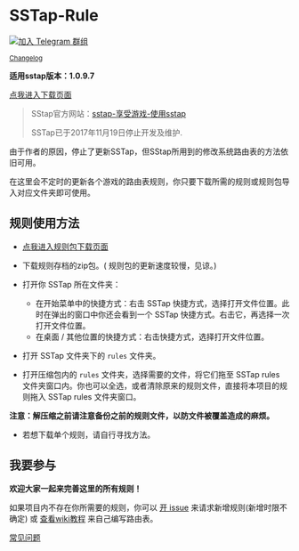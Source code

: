 # SSTap-Rule

[![加入 Telegram 群组](https://img.shields.io/badge/%E5%8A%A0%E5%85%A5-Telegram_%E7%BE%A4%E7%BB%84-brightgreen.svg)](https://t.me/SSTapRule)

<sup>[Changelog](https://github.com/FQrabbit/SSTap-Rule/blob/master/Changelog.md "更新日志")</sup>

**适用sstap版本：1.0.9.7**     

 [点我进入下载页面](https://github.com/FQrabbit/SSTap-Rule/releases/tag/SSTap常用版本及去广告) 


>SStap官方网站：[sstap-享受游戏-使用sstap](https://www.sockscap64.com/sstap-享受游戏-使用sstap/) 
>
>SSTap已于2017年11月19日停止开发及维护. 

由于作者的原因，停止了更新SSTap，但SStap所用到的修改系统路由表的方法依旧可用。

在这里会不定时的更新各个游戏的路由表规则，你只要下载所需的规则或规则包导入对应文件夹即可使用。

## 规则使用方法

-  [点我进入规则包下载页面](https://github.com/FQrabbit/SSTap-Rule/releases)

- 下载规则存档的zip包。( 规则包的更新速度较慢，见谅。)

- 打开你 SSTap 所在文件夹：  
    - 在开始菜单中的快捷方式：右击 SSTap 快捷方式，选择打开文件位置。此时在弹出的窗口中你还会看到一个 SSTap 快捷方式。右击它，再选择一次打开文件位置。  
    - 在桌面 / 其他位置的快捷方式：右击快捷方式，选择打开文件位置。
    
- 打开 SSTap 文件夹下的 `rules` 文件夹。

- 打开压缩包内的 `rules` 文件夹，选择需要的文件，将它们拖至 SSTap rules 文件夹窗口内。你也可以全选，或者清除原来的规则文件，直接将本项目的规则拖入 SSTap rules 文件夹窗口。

**注意：解压缩之前请注意备份之前的规则文件，以防文件被覆盖造成的麻烦。**

- 若想下载单个规则，请自行寻找方法。

## 我要参与

**欢迎大家一起来完善这里的所有规则！**  

如果项目内不存在你所需要的规则，你可以 [开 issue](https://github.com/FQrabbit/SSTap-Rule/issues/new/choose) 来请求新增规则(新增时限不确定) 或 [查看wiki教程](https://github.com/FQrabbit/SSTap-Rule/wiki) 来自己编写路由表。
  
[常见问题](https://github.com/FQrabbit/SSTap-Rule/blob/master/FAQ.md)  